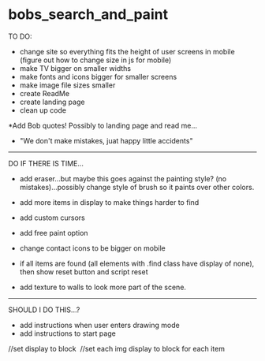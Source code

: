 # bobs_search_and_paint

TO DO:
- change site so everything fits the height of user screens in mobile (figure out how to change size in js for mobile)
- make TV bigger on smaller widths
- make fonts and icons bigger for smaller screens
- make image file sizes smaller
- create ReadMe
- create landing page
- clean up code

*Add Bob quotes! Possibly to landing page and read me...
- "We don't make mistakes, juat happy little accidents"


----

DO IF THERE IS TIME...
- add eraser...but maybe this goes against the painting style? (no mistakes)...possibly change style of brush so it paints over other colors.
- add more items in display to make things harder to find
- add custom cursors
- add free paint option
- change contact icons to be bigger on mobile
- if all items are found (all elements with .find class have display of none), then show reset button and script reset

- add texture to walls to look more part of the scene.

----

SHOULD I DO THIS...?
- add instructions when user enters drawing mode
- add instructions to start page

<div class="canvas-background"> //set display to block
  <img class="cloud-background"> //set each img display to block for each item
  <img class="squirrel-background">
  <img class="plant-background">
  <img class="tree-background">
</div>